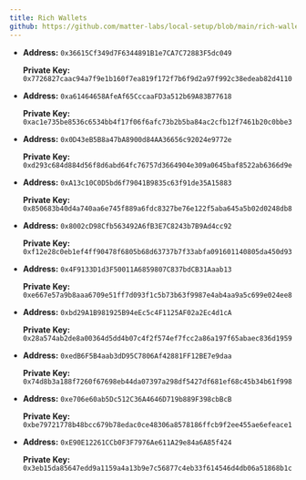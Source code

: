 ```yaml
---
title: Rich Wallets
github: https://github.com/matter-labs/local-setup/blob/main/rich-wallets.json
---
```


<!-- TODO: is this still up to date? -->

- **Address:** `0x36615Cf349d7F6344891B1e7CA7C72883F5dc049`

  **Private Key:** `0x7726827caac94a7f9e1b160f7ea819f172f7b6f9d2a97f992c38edeab82d4110`

- **Address:** `0xa61464658AfeAf65CccaaFD3a512b69A83B77618`

  **Private Key:** `0xac1e735be8536c6534bb4f17f06f6afc73b2b5ba84ac2cfb12f7461b20c0bbe3`

- **Address:** `0x0D43eB5B8a47bA8900d84AA36656c92024e9772e`

  **Private Key:** `0xd293c684d884d56f8d6abd64fc76757d3664904e309a0645baf8522ab6366d9e`

- **Address:** `0xA13c10C0D5bd6f79041B9835c63f91de35A15883`

  **Private Key:** `0x850683b40d4a740aa6e745f889a6fdc8327be76e122f5aba645a5b02d0248db8`

- **Address:** `0x8002cD98Cfb563492A6fB3E7C8243b7B9Ad4cc92`

  **Private Key:** `0xf12e28c0eb1ef4ff90478f6805b68d63737b7f33abfa091601140805da450d93`

- **Address:** `0x4F9133D1d3F50011A6859807C837bdCB31Aaab13`

  **Private Key:** `0xe667e57a9b8aaa6709e51ff7d093f1c5b73b63f9987e4ab4aa9a5c699e024ee8`

- **Address:** `0xbd29A1B981925B94eEc5c4F1125AF02a2Ec4d1cA`

  **Private Key:** `0x28a574ab2de8a00364d5dd4b07c4f2f574ef7fcc2a86a197f65abaec836d1959`

- **Address:** `0xedB6F5B4aab3dD95C7806Af42881FF12BE7e9daa`

  **Private Key:** `0x74d8b3a188f7260f67698eb44da07397a298df5427df681ef68c45b34b61f998`

- **Address:** `0xe706e60ab5Dc512C36A4646D719b889F398cbBcB`

  **Private Key:** `0xbe79721778b48bcc679b78edac0ce48306a8578186ffcb9f2ee455ae6efeace1`

- **Address:** `0xE90E12261CCb0F3F7976Ae611A29e84a6A85f424`

  **Private Key:** `0x3eb15da85647edd9a1159a4a13b9e7c56877c4eb33f614546d4db06a51868b1c`
